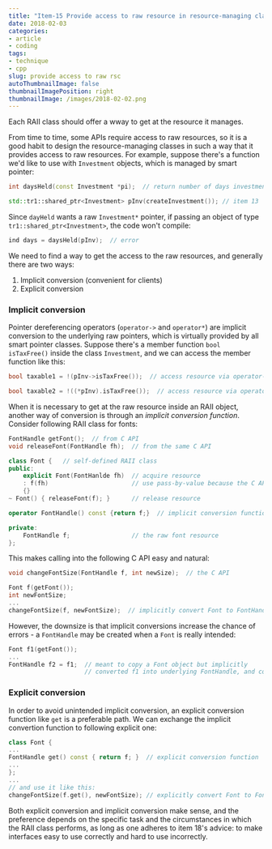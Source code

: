 ```yaml
---
title: "Item-15 Provide access to raw resource in resource-managing classes"
date: 2018-02-03
categories:
- article
- coding
tags:
- technique
- cpp
slug: provide access to raw rsc
autoThumbnailImage: false
thumbnailImagePosition: right
thumbnailImage: /images/2018-02-02.png
---
```


Each RAII class should offer a wway to get at the resource it manages.
<!--more-->

From time to time, some APIs require access to raw resources, so it is a good habit to design the resource-managing classes in such a way that it provides access to raw resources. For example, suppose there's a function we'd like to use with `Investment` objects, which is managed by smart pointer:

```cpp
int daysHeld(const Investment *pi);  // return number of days investment has been held

std::tr1::shared_ptr<Investment> pInv(createInvestment()); // item 13
```

Since `dayHeld` wants a raw `Investment*` pointer, if passing an object of type `tr1::shared_ptr<Investment>`, the code won't compile:

```cpp
ind days = daysHeld(pInv);  // error
```

We need to find a way to get the access to the raw resources, and generally there are two ways:

1. Implicit conversion (convenient for clients)
2. Explicit conversion

### Implicit conversion

Pointer dereferencing operators (`operator->` and `operator*`) are implicit conversion to the underlying raw pointers, which is virtually provided by all smart pointer classes. Suppose there's a member function `bool isTaxFree()` inside the class `Investment`, and we can access the member function like this:

```cpp
bool taxable1 = !(pInv->isTaxFree());  // access resource via operator->

bool taxable2 = !((*pInv).isTaxFree());  // access resource via operator*
```

When it is necessary to get at the raw resource inside an RAII object, another way of conversion is through an *implicit conversion function*. Consider following RAII class for fonts:

```cpp
FontHandle getFont();  // from C API
void releaseFont(FontHandle fh);  // from the same C API

class Font {   // self-defined RAII class
public:
    explicit Font(FontHanlde fh)  // acquire resource
    : f(fh)                       // use pass-by-value because the C API does
    {}
~ Font() { releaseFont(f); }      // release resource

operator FontHandle() const {return f;}  // implicit conversion function

private:
    FontHandle f;                 // the raw font resource
};
```

This makes calling into the following C API easy and natural:

```cpp
void changeFontSize(FontHandle f, int newSize);  // the C API

Font f(getFont());
int newFontSize;
...
changeFontSize(f, newFontSize);  // implicitly convert Font to FontHandle
```

However, the downsize is that implicit conversions increase the chance of errors - a `FontHandle` may be created when a `Font` is really intended:

```cpp
Font f1(getFont());
...
FontHandle f2 = f1;  // meant to copy a Font object but implicitly 
                     // converted f1 into underlying FontHandle, and copied the underlying resource
```

### Explicit conversion

In order to avoid unintended implicit conversion, an explicit conversion function like `get` is a preferable path. We can exchange the implicit convertion function to following explicit one:

```cpp
class Font {
...
FontHandle get() const { return f; }  // explicit conversion function
...
};
...
// and use it like this:
changeFontSize(f.get(), newFontSize); // explicitly convert Font to FontHandle
```

Both explicit conversion and implicit conversion make sense, and the preference depends on the specific task and the circumstances in which the RAII class performs, as long as one adheres to item 18's advice: to make interfaces easy to use correctly and hard to use incorrectly.
